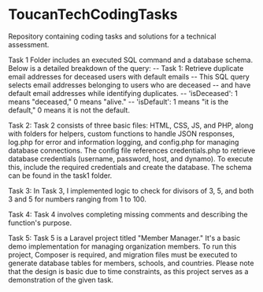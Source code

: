 # ToucanTechCodingTasks
Repository containing coding tasks and solutions for a technical assessment.

Task 1 Folder includes an executed SQL command and a database schema. Below is a detailed breakdown of the query:
-- Task 1: Retrieve duplicate email addresses for deceased users with default emails
-- This SQL query selects email addresses belonging to users who are deceased
-- and have default email addresses while identifying duplicates.
-- 'isDeceased': 1 means "deceased," 0 means "alive."
-- 'isDefault': 1 means "it is the default," 0 means it is not the default.

Task 2:
Task 2 consists of three basic files: HTML, CSS, JS, and PHP, along with folders for helpers, custom functions to handle JSON responses, log.php for error and information logging, and config.php for managing database connections. The config file references credentials.php to retrieve database credentials (username, password, host, and dynamo). To execute this, include the required credentials and create the database. The schema can be found in the task1 folder.

Task 3:
In Task 3, I implemented logic to check for divisors of 3, 5, and both 3 and 5 for numbers ranging from 1 to 100.

Task 4:
Task 4 involves completing missing comments and describing the function's purpose.

Task 5:
Task 5 is a Laravel project titled "Member Manager." It's a basic demo implementation for managing organization members. To run this project, Composer is required, and migration files must be executed to generate database tables for members, schools, and countries. Please note that the design is basic due to time constraints, as this project serves as a demonstration of the given task.